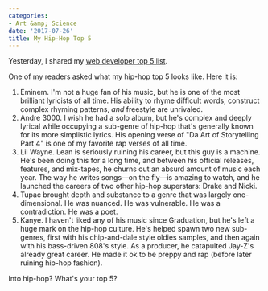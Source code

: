 ```yaml
---
categories:
- Art &amp; Science
date: '2017-07-26'
title: My Hip-Hop Top 5
---
```


Yesterday, I shared my [web developer top 5 list](/the-web-development-goat/).

One of my readers asked what my hip-hop top 5 looks like. Here it is:

1. Eminem. I'm not a huge fan of his music, but he is one of the most brilliant lyricists of all time. His ability to rhyme difficult words, construct complex rhyming patterns, *and* freestyle are unrivaled.
2. Andre 3000. I wish he had a solo album, but he's complex and deeply lyrical while occupying a sub-genre of hip-hop that's generally known for its more simplistic lyrics. His opening verse of "Da Art of Storytelling Part 4" is one of my favorite rap verses of all time.
3. Lil Wayne. Lean is seriously ruining his career, but this guy is a machine. He's been doing this for a long time, and between his official releases, features, and mix-tapes, he churns out an absurd amount of music each year. The way he writes songs&mdash;on the fly&mdash;is amazing to watch, and he launched the careers of two other hip-hop superstars: Drake and Nicki.
4. Tupac brought depth and substance to a genre that was largely one-dimensional. He was nuanced. He was vulnerable. He was a contradiction. He was a poet.
5. Kanye. I haven't liked any of his music since Graduation, but he's left a huge mark on the hip-hop culture. He's helped spawn two new sub-genres, first with his chip-and-dale style oldies samples, and then again with his bass-driven 808's style. As a producer, he catapulted Jay-Z's already great career. He made it ok to be preppy and rap (before later ruining hip-hop fashion).

Into hip-hop? What's your top 5?